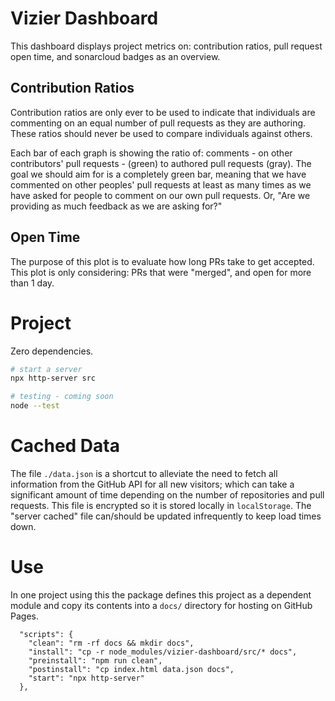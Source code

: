 # Vizier Dashboard

This dashboard displays project metrics on: contribution ratios, pull request open time, and sonarcloud badges as an overview.

## Contribution Ratios

Contribution ratios are only ever to be used to indicate that individuals are commenting on an equal number of pull requests as they are authoring. These ratios should never be used to compare individuals against others.

Each bar of each graph is showing the ratio of: comments - on other contributors' pull requests - (green) to authored pull requests (gray). The goal we should aim for is a completely green bar, meaning that we have commented on other peoples' pull requests at least as many times as we have asked for people to comment on our own pull requests. Or, "Are we providing as much feedback as we are asking for?"

## Open Time

The purpose of this plot is to evaluate how long PRs take to get accepted. This plot is only considering: PRs that were "merged", and open for more than 1 day.

# Project

Zero dependencies.

```bash
# start a server
npx http-server src

# testing - coming soon
node --test
```

# Cached Data

The file `./data.json` is a shortcut to alleviate the need to fetch all information from the GitHub API for all new visitors; which can take a significant amount of time depending on the number of repositories and pull requests. This file is encrypted so it is stored locally in `localStorage`. The "server cached" file can/should be updated infrequently to keep load times down.

# Use

In one project using this the package defines this project as a dependent module and copy its contents into a `docs/` directory for hosting on GitHub Pages.

```
  "scripts": {
    "clean": "rm -rf docs && mkdir docs",
    "install": "cp -r node_modules/vizier-dashboard/src/* docs",
    "preinstall": "npm run clean",
    "postinstall": "cp index.html data.json docs",
    "start": "npx http-server"
  },
```

